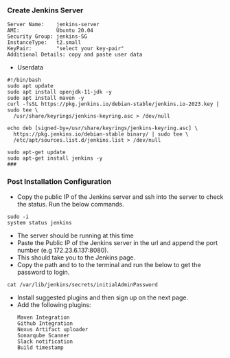 ### Create Jenkins Server

```
Server Name:    jenkins-server
AMI:            Ubuntu 20.04
Security Group: jenkins-SG
InstanceType:   t2.small
KeyPair:        "select your key-pair"
Additional Details: copy and paste user data
```

- Userdata

```
#!/bin/bash
sudo apt update
sudo apt install openjdk-11-jdk -y
sudo apt install maven -y
curl -fsSL https://pkg.jenkins.io/debian-stable/jenkins.io-2023.key | sudo tee \
  /usr/share/keyrings/jenkins-keyring.asc > /dev/null
  
echo deb [signed-by=/usr/share/keyrings/jenkins-keyring.asc] \
  https://pkg.jenkins.io/debian-stable binary/ | sudo tee \
  /etc/apt/sources.list.d/jenkins.list > /dev/null

sudo apt-get update
sudo apt-get install jenkins -y
###
```

### Post Installation Configuration

- Copy the public IP of the Jenkins server and ssh into the server to check the status. Run the below commands.

```
sudo -i
system status jenkins
```
- The server should be running at this time
- Paste the Public IP of the Jenkins server in the url and append the port number (e.g 172.23.6.137:8080).
- This should take you to the Jenkins page.
- Copy the path and to to the terminal and run the below to get the password to login.

`cat /var/lib/jenkins/secrets/initialAdminPassword`

- Install suggested plugins and then sign up on the next page.
- Add the following plugins:
  ```
  Maven Integration
  Github Integration
  Nexus Artifact uploader
  Sonarqube Scanner
  Slack notification
  Build timestamp
  ```
